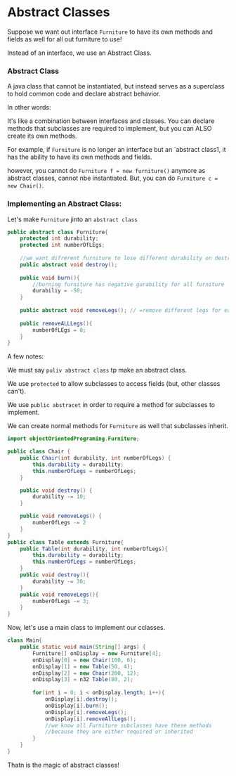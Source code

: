 #  Abstract Classes

Suppose we want out interface `Furniture` to have its own methods and fields as well for all out furniture to use!

Instead of an interface, we use an Abstract Class.

### Abstract Class

A java class that cannot be instantiated, but instead serves as a superclass to hold common code and declare abstract behavior.

In other words:

It's like a combination between interfaces and classes. You can declare methods that subclasses are required to implement, but you can ALSO create its own methods.

For example, if `Furniture` is no longer an interface but an `abstract class1, it has the ability to have its own methods and fields.

however, you cannot do `Furniture f = new furniture()` anymore as abstract classes, cannot nbe instantiated. But, you can do `Furniture c = new Chair()`.

### Implementing an Abstract Class:

Let's make `Furniture` jinto an `abstract class` 

```java
public abstract class Furniture{
    protected int durability;
    protected int numberOfLEgs;
    
    //we want difrerent furniture to lose different durability on destroy
    public abstract void destroy();
    
    public void burn(){
        //burning furniture has negative gurability for all furniture
        durabiliy = -50;
    }
    
    public abstract void removeLegs(); // =remove different legs for each subclass
    
    public removeALLLegs(){
        numberOfLEgs = 0;
    }
}
```

A few notes:

We must say `puliv abstract class` tp make an abstract class.

We use `protected` to allow subclasses to access fields (but, other classes can't).

We use `public abstracet` in order to require a method for subclasses to implement.

We can create normal methods for `Furniture` as well that subclasses inherit.

```java
import objectOrientedPrograming.Furniture;

public class Chair {
    public Chair(int durability, int numberOfLegs) {
        this.durability = durability;
        this.numberOfLegs = numberOfLegs;
    }

    public void destroy() {
        durability -= 10;
    }

    public void removeLegs() {
        numberOfLegs -= 2
    }
}
public class Table extends Furniture{
    public Table(int durability, int numberOfLegs){
        this.durability = durability;
        this.numberOfLegs = numberOfLegs;
    }
    public void destroy(){
        durability -= 30;
    }
    public void removeLegs(){
        numberOfLegs -= 3;
    }
}
```
Now, let's use a main class to implement our cclasses.

```java
class Main{
    public static void main(String[] args) {
        Furniture[] onDisplay = new Furniture[4];
        onDisplay[0] = new Chair(100, 6);
        onDisplay[1] = new Table(50, 4);
        onDisplay[2] = new Chair(200, 12);
        onDisplay[3] = n32 Table(80, 2);
        
        for(int i = 0; i < onDisplay.length; i++){
            onDisplay[i].destroy();
            onDisplay[i].burn();
            onDisplay[i].removeLegs();
            onDisplay[i].removeAllLegs();
            //we know all Furniture subclasses have these methods
            //because they are either required or inherited
        }
    }
}
```

Thatn is the magic of abstract classes!